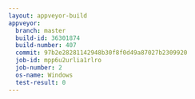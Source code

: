 ```yaml
---
layout: appveyor-build
appveyor:
  branch: master
  build-id: 36301874
  build-number: 407
  commit: 97b2e28281142948b30f8f0d49a87027b2309920
  job-id: mpp6u2urlia1rlro
  job-number: 2
  os-name: Windows
  test-result: 0
---
```

